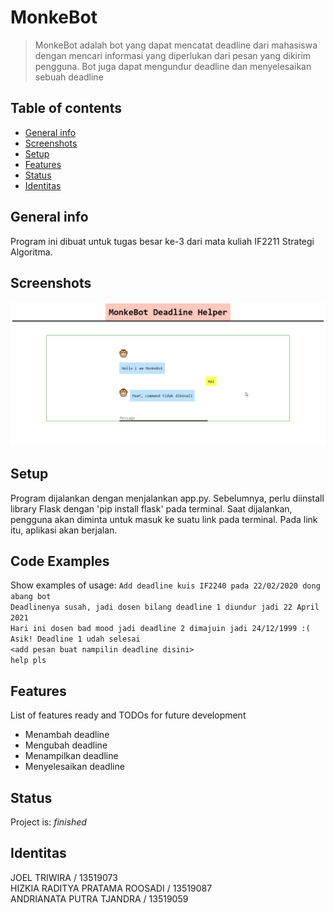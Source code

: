 # MonkeBot
> MonkeBot adalah bot yang dapat mencatat deadline dari mahasiswa dengan mencari informasi yang diperlukan dari pesan yang dikirim pengguna. Bot juga dapat mengundur deadline dan menyelesaikan sebuah deadline

## Table of contents
* [General info](#general-info)
* [Screenshots](#screenshots)
* [Setup](#setup)
* [Features](#features)
* [Status](#status)
* [Identitas](#identitas)

## General info
Program ini dibuat untuk tugas besar ke-3 dari mata kuliah IF2211 Strategi Algoritma.

## Screenshots
![Program](ss.png)

## Setup
Program dijalankan dengan menjalankan app.py. Sebelumnya, perlu diinstall library Flask dengan 'pip install flask' pada terminal. Saat dijalankan, pengguna akan diminta untuk masuk ke suatu link pada terminal. Pada link itu, aplikasi akan berjalan.

## Code Examples
Show examples of usage:
`Add deadline kuis IF2240 pada 22/02/2020 dong abang bot`  
`Deadlinenya susah, jadi dosen bilang deadline 1 diundur jadi 22 April 2021`  
`Hari ini dosen bad mood jadi deadline 2 dimajuin jadi 24/12/1999 :(`  
`Asik! Deadline 1 udah selesai`  
`<add pesan buat nampilin deadline disini>`  
`help pls`

## Features
List of features ready and TODOs for future development
* Menambah deadline
* Mengubah deadline
* Menampilkan deadline
* Menyelesaikan deadline

## Status
Project is: _finished_

## Identitas
JOEL TRIWIRA / 13519073  
HIZKIA RADITYA PRATAMA ROOSADI / 13519087  
ANDRIANATA PUTRA TJANDRA / 13519059